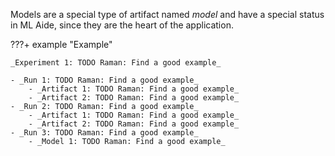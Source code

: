 Models are a special type of artifact named _model_ and have a special status in ML Aide, since they are the heart of the application.

???+ example "Example"

    _Experiment 1: TODO Raman: Find a good example_

    - _Run 1: TODO Raman: Find a good example_
        - _Artifact 1: TODO Raman: Find a good example_
        - _Artifact 2: TODO Raman: Find a good example_
    - _Run 2: TODO Raman: Find a good example_
        - _Artifact 1: TODO Raman: Find a good example_
        - _Artifact 2: TODO Raman: Find a good example_
    - _Run 3: TODO Raman: Find a good example_
        - _Model 1: TODO Raman: Find a good example_